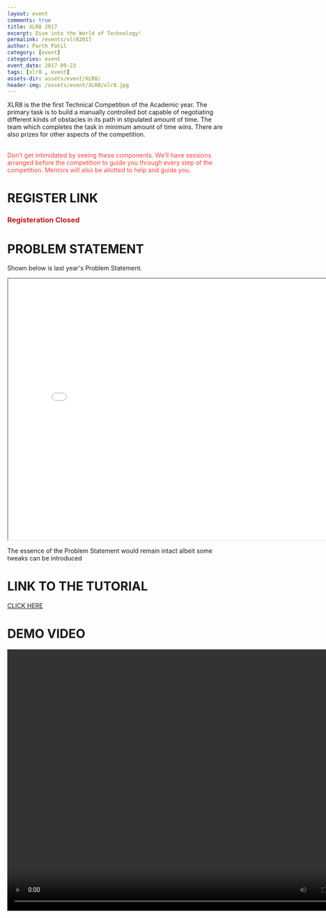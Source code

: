 ```yaml
---
layout: event
comments: true
title: XLR8 2017
excerpt: Dive into the World of Technology!
permalink: /events/xlr82017
author: Parth Patil
category: [event]
categories: event
event_date: 2017-09-23
tags: [xlr8 , event]
assets-dir: assets/event/XLR8/
header-img: /assets/event/XLR8/xlr8.jpg
---
```



XLR8 is the the first Technical Competition of the Academic year.  The primary task is to build a manually controlled bot capable of negotiating different kinds of obstacles in its path in stipulated amount of time. The team which completes the task in minimum amount of time wins. There are also prizes for other aspects of the competition.

<br/><font color="f44336">Don’t get intimidated by seeing these components. We’ll have sessions arranged before the competition to guide you through every step of the competition. Mentors will also be allotted to help and guide you.</font>

# REGISTER LINK
<h3><font color="#b71c1c"> Registeration Closed </font></h3>


# PROBLEM STATEMENT
Shown below is last year's Problem Statement.
<center>
<iframe  src="{{ site.url }}/{{ page.assets-dir }}/problem_statement.pdf" width="800" height="600"></iframe>
</center>

The essence of the Problem Statement would remain intact albeit some tweaks can be introduced

# LINK TO THE TUTORIAL
<a href="{{ site.url }}/blog/XLR8"> CLICK HERE </a>

# DEMO VIDEO
<video width="800" height="600" controls>
  <source src="{{ site.url }}/{{ page.assets-dir }}/xlr8_demo.mp4" type="video/mp4">
Your browser does not support the video tag.
</video>
